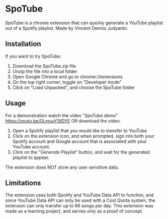 # SpoTube

SpoTube is a chrome extension that can quickly generate a YouTube playlist out of a Spotify playlist. Made by Vincent Dennis Judyanto.

## Installation

If you want to try SpoTube:

1. Download the SpoTube.zip file
2. Unzip the file into a local folder
3. Open Google Chrome and go to chrome://extensions
4. On the top right corner, toggle on "Developer mode"
5. Click on "Load Unpacked", and choose the SpoTube folder

## Usage

For a demonstration watch the video "SpoTube demo" https://youtu.be/0LmuuYStDYE OR download the video.

1. Open a Spotify playlist that you would like to transfer to YouTube
2. Click on the extension icon, and when prompted, sign into both your Spotify account and Google account that is associated with your YouTube account.
3. Click on the "Generate Playlist" button, and wait for the generated playlist to appear.

The extension does NOT store any user sensitive data.

## Limitations

The extension uses both Spotify and YouTube Data API to function, and since YouTube Data API can only be used with a Cost Quota system, the extension can only transfer up to 66 songs per day. This extension was made as a learning project, and serves only as a proof of concept.
